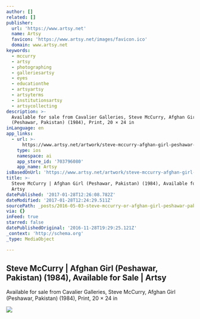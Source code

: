 ```yaml
---
author: []
related: []
publisher:
  url: 'https://www.artsy.net'
  name: Artsy
  favicon: 'https://www.artsy.net/images/favicon.ico'
  domain: www.artsy.net
keywords:
  - mccurry
  - artsy
  - photographing
  - galleriesartsy
  - eyes
  - educationthe
  - artsyartsy
  - artsyterms
  - institutionsartsy
  - artsycollecting
description: >-
  Available for sale from Cavalier Galleries, Steve McCurry, Afghan Girl
  (Peshawar, Pakistan) (1984), Print, 20 × 24 in
inLanguage: en
app_links:
  - url: >-
      https://www.artsy.net/artwork/steve-mccurry-afghan-girl-peshawar-pakistan-1
    type: ios
    namespace: ai
    app_store_id: '703796080'
    app_name: Artsy
isBasedOnUrl: 'https://www.artsy.net/artwork/steve-mccurry-afghan-girl-peshawar-pakistan-1'
title: >-
  Steve McCurry | Afghan Girl (Peshawar, Pakistan) (1984), Available for Sale |
  Artsy
datePublished: '2017-01-28T12:26:08.782Z'
dateModified: '2017-01-28T12:24:29.511Z'
sourcePath: _posts/2016-05-03-steve-mccurry-or-afghan-girl-peshawar-pakistan-1984-ava.md
via: {}
inFeed: true
starred: false
datePublishedOriginal: '2016-11-28T19:29:25.121Z'
_context: 'http://schema.org'
_type: MediaObject

---
```

<article style=""><h1>Steve McCurry | Afghan Girl (Peshawar, Pakistan) (1984), Available for Sale | Artsy</h1><p>Available for sale from Cavalier Galleries, Steve McCurry, Afghan Girl (Peshawar, Pakistan) (1984), Print, 20 × 24 in</p><img src="https://d32dm0rphc51dk.cloudfront.net/RGQzSocPC3R2CaLrxu8MYQ/large.jpg" /></article>